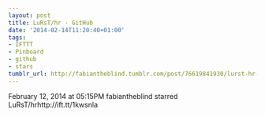 ```yaml
---
layout: post
title: LuRsT/hr · GitHub
date: '2014-02-14T11:20:40+01:00'
tags:
- IFTTT
- Pinboard
- github
- stars
tumblr_url: http://fabiantheblind.tumblr.com/post/76619841930/lurst-hr-github
---
```

February 12, 2014 at 05:15PM
fabiantheblind starred LuRsT/hrhttp://ift.tt/1kwsnla
